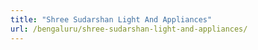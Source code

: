 ```yaml
---
title: "Shree Sudarshan Light And Appliances"
url: /bengaluru/shree-sudarshan-light-and-appliances/
---
```

